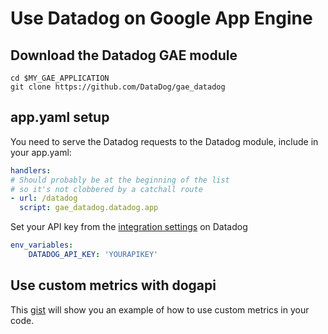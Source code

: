 # Use Datadog on Google App Engine

## Download the Datadog GAE module

```
cd $MY_GAE_APPLICATION
git clone https://github.com/DataDog/gae_datadog
```

## app.yaml setup

You need to serve the Datadog requests to the Datadog module, include in your app.yaml:
```yaml
handlers:
# Should probably be at the beginning of the list
# so it's not clobbered by a catchall route
- url: /datadog
  script: gae_datadog.datadog.app
```

Set your API key from the [integration settings](https://app.datadoghq.com/account/settings#integrations/google_app_engine) on Datadog
```yaml
env_variables:
    DATADOG_API_KEY: 'YOURAPIKEY'
```

## Use custom metrics with dogapi

This [gist](https://gist.github.com/LeoCavaille/bb4379d628db2fa6e102) will show you an example of how to use custom metrics in your code.
